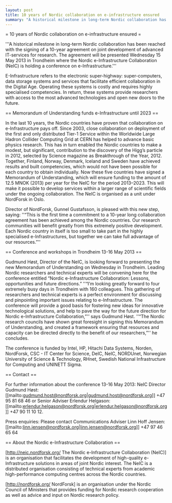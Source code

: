 ```yaml
---
layout: post
title: 10 years of Nordic collaboration on e-infrastructure ensured
summary: "A historical milestone in long-term Nordic collaboration has been reached with the signing of a 10-year agreement on joint development of advanced IT-services for research. The agreement will be presented Wednesday 15 May 2013 in Trondheim where the Nordic e-Infrastructure Collaboration (NeIC) is holding a conference on e-Infrastructure."
---
```


= 10 years of Nordic collaboration on e-infrastructure ensured =

'''A historical milestone in long-term Nordic collaboration has been reached with the signing of a 10-year agreement on joint development of advanced IT-services for research. The agreement will be presented Wednesday 15 May 2013 in Trondheim where the Nordic e-Infrastructure Collaboration (NeIC) is holding a conference on e-Infrastructure.'''

E-Infrastructure refers to the electronic super-highway: super-computers, data storage systems and services that facilitate efficient collaboration in the Digital Age. Operating these systems is costly and requires highly specialised competencies. In return, these systems provide researchers with access to the most advanced technologies and open new doors to the future.

== Memorandum of Understanding funds e-Infrastructure until 2023 ==

In the last 10 years, the Nordic countries have proven that collaboration on e-Infrastructure pays off. Since 2003, close collaboration on deployment of the first and only distributed Tier-1 Service within the Worldwide Large Hadron Collider Computing Grid at CERN has helped to advance basic physics research. This has in turn enabled the Nordic countries to make a modest, but significant, contribution to the discovery of the Higg’s particle in 2012, selected by Science magazine as Breakthrough of the Year, 2012. Together, Finland, Norway, Denmark, Iceland and Sweden have achieved results and built competencies, which would not have been possible for each country to obtain individually. Now these five countries have signed a Memorandum of Understanding, which will ensure funding to the amount of 12.5 MNOK (2013) per year for the NeIC for the period 2013–2023. This will make it possible to develop services within a larger range of scientific fields under the ongoing collaboration. The NeIC is organised as a unit under NordForsk in Oslo.

Director of NordForsk, Gunnel Gustafsson, is pleased with this new step, saying: ''“This is the first time a commitment to a 10-year long collaboration agreement has been achieved among the Nordic countries. Our research communities will benefit greatly from this extremely positive development. Each Nordic country in itself is too small to take part in the highly specialised e-Infrastructures, but together we can take full advantage of our resources.”''

== Conference and workshops in Trondheim 13-16 May 2013 ==

Gudmund Høst, Director of the NeIC, is looking forward to presenting the new Memorandum of Understanding on Wednesday in Trondheim. Leading Nordic researchers and technical experts will be convening here for the conference entitled “Nordic e-Infrastructure Collaboration: Lessons, opportunities and future directions.” ''“I’m looking greatly forward to four extremely busy days in Trondheim with 160 colleagues. This gathering of researchers and technical experts is a perfect environment for discussing and pinpointing important issues relating to e-Infrastructure. The conference will provide a good basis for fostering new ideas for innovative technological solutions, and help to pave the way for the future direction for Nordic e-Infrastructure Collaboration,”'' says Gudmund Høst. ''“The Nordic research councils have shown great foresight in signing this Memorandum of Understanding, and created a framework ensuring that resources and capacity can be directed directly to the benefit of our researchers,”'' he concludes.

The conference is funded by Intel, HP, Hitachi Data Systems, Norden, NordForsk, CSC - IT Center for Science, DeIC, NeIC, NORDUnet, Norwegian University of Science & Technology, RHnet, Swedish National Infrastructure for Computing and UNINETT Sigma.

== Contact ==

For further information about the conference 13-16 May 2013: NeIC Director Gudmund Høst: [[mailto:gudmund.host@nordforsk.org|gudmund.host@nordforsk.org]] +47 95 81 68 46 or Senior Adviser Erlendur Helgason: [[mailto:erlendur.helgason@nordforsk.org|erlendur.helgason@nordforsk.org]]  +47 90 11 10 12.

Press enquiries: Please contact Communications Adviser Linn Hoff Jensen: [[mailto:linn.jensen@nordforsk.org|linn.jensen@nordforsk.org]]  +47 97 46 65 64

== About the Nordic e-Infrastructure Collaboration ==

[http://neic.nordforsk.org/ The Nordic e-Infrastructure Collaboration (NeIC)] is an organisation that facilitates the development of high-quality e-Infrastructure solutions in areas of joint Nordic interest. The NeIC is a distributed organisation consisting of technical experts from academic high-performance computing centres across the Nordic countries.

[http://nordforsk.org/ NordForsk] is an organisation under the Nordic Council of Ministers that provides funding for Nordic research cooperation as well as advice and input on Nordic research policy.

